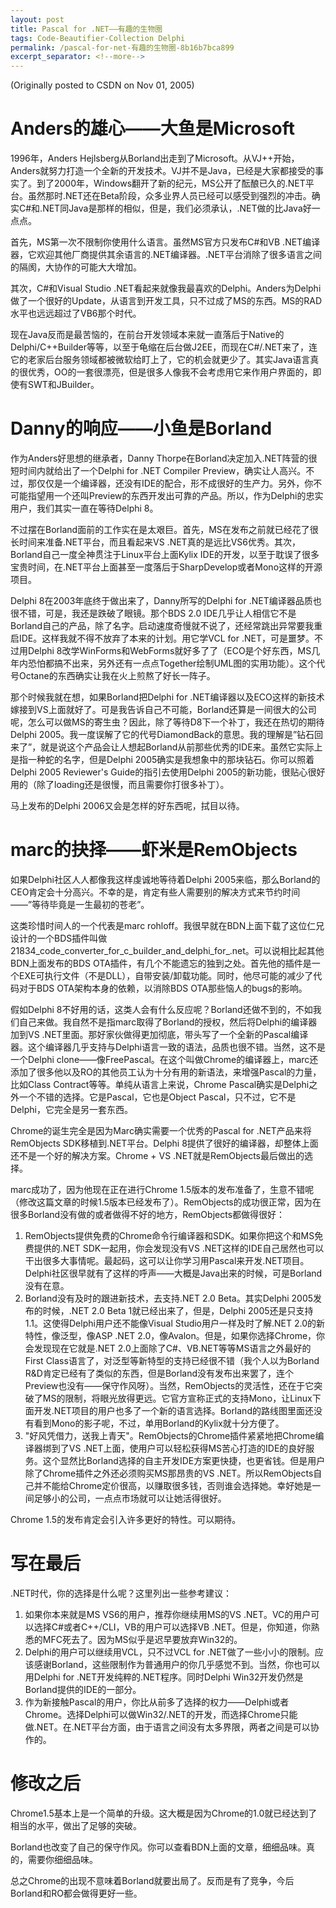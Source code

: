 ```yaml
---
layout: post
title: Pascal for .NET――有趣的生物圈
tags: Code-Beautifier-Collection Delphi
permalink: /pascal-for-net-有趣的生物圈-8b16b7bca899
excerpt_separator: <!--more-->
---
```

(Originally posted to CSDN on Nov 01, 2005)

# Anders的雄心――大鱼是Microsoft

1996年，Anders Hejlsberg从Borland出走到了Microsoft。从VJ++开始，Anders就努力打造一个全新的开发技术。VJ并不是Java，已经是大家都接受的事实了。到了2000年，Windows翻开了新的纪元，MS公开了酝酿已久的.NET平台。虽然那时.NET还在Beta阶段，众多业界人员已经可以感受到强烈的冲击。确实C#和.NET同Java是那样的相似，但是，我们必须承认，.NET做的比Java好一点点。

首先，MS第一次不限制你使用什么语言。虽然MS官方只发布C#和VB .NET编译器，它欢迎其他厂商提供其余语言的.NET编译器。.NET平台消除了很多语言之间的隔阂，大协作的可能大大增加。

其次，C#和Visual Studio .NET看起来就像我最喜欢的Delphi。Anders为Delphi做了一个很好的Update，从语言到开发工具，只不过成了MS的东西。MS的RAD水平也远远超过了VB6那个时代。

现在Java反而是最苦恼的，在前台开发领域本来就一直落后于Native的Delphi/C++Builder等等，以至于龟缩在后台做J2EE，而现在C#/.NET来了，连它的老家后台服务领域都被微软给盯上了，它的机会就更少了。其实Java语言真的很优秀，OO的一套很漂亮，但是很多人像我不会考虑用它来作用户界面的，即使有SWT和JBuilder。

# Danny的响应――小鱼是Borland

作为Anders好思想的继承者，Danny Thorpe在Borland决定加入.NET阵营的很短时间内就给出了一个Delphi for .NET Compiler Preview，确实让人高兴。不过，那仅仅是一个编译器，还没有IDE的配合，形不成很好的生产力。另外，你不可能指望用一个还叫Preview的东西开发出可靠的产品。所以，作为Delphi的忠实用户，我们其实一直在等待Delphi 8。

不过摆在Borland面前的工作实在是太艰巨。首先，MS在发布之前就已经花了很长时间来准备.NET平台，而且看起来VS .NET真的是远比VS6优秀。其次，Borland自己一度全神贯注于Linux平台上面Kylix IDE的开发，以至于耽误了很多宝贵时间，在.NET平台上面甚至一度落后于SharpDevelop或者Mono这样的开源项目。

Delphi 8在2003年底终于做出来了，Danny所写的Delphi for .NET编译器品质也很不错，可是，我还是跌破了眼镜。那个BDS 2.0 IDE几乎让人相信它不是Borland自己的产品，除了名字。启动速度奇慢就不说了，还经常跳出异常要我重启IDE。这样我就不得不放弃了本来的计划。用它学VCL for .NET，可是噩梦。不过用Delphi 8改学WinForms和WebForms就好多了了（ECO是个好东西，MS几年内恐怕都搞不出来，另外还有一点点Together绘制UML图的实用功能）。这个代号Octane的东西确实让我在火上煎熬了好长一阵子。

那个时候我就在想，如果Borland把Delphi for .NET编译器以及ECO这样的新技术嫁接到VS上面就好了。可是我告诉自己不可能，Borland还算是一间很大的公司呢，怎么可以做MS的寄生虫？因此，除了等待D8下一个补丁，我还在热切的期待Delphi 2005。我一度误解了它的代号DiamondBack的意思。我的理解是”钻石回来了”，就是说这个产品会让人想起Borland从前那些优秀的IDE来。虽然它实际上是指一种蛇的名字，但是Delphi 2005确实是我想象中的那块钻石。你可以照着Delphi 2005 Reviewer's Guide的指引去使用Delphi 2005的新功能，很贴心很好用的（除了loading还是很慢，而且需要你打很多补丁）。

马上发布的Delphi 2006又会是怎样的好东西呢，拭目以待。

# marc的抉择――虾米是RemObjects

如果Delphi社区人人都像我这样虔诚地等待着Delphi 2005来临，那么Borland的CEO肯定会十分高兴。不幸的是，肯定有些人需要别的解决方式来节约时间――”等待毕竟是一生最初的苍老”。

这类珍惜时间人的一个代表是marc rohloff。我很早就在BDN上面下载了这位仁兄设计的一个BDS插件叫做21834_code_converter_for_c_builder_and_delphi_for_.net。可以说相比起其他BDN上面发布的BDS OTA插件，有几个不能遗忘的独到之处。首先他的插件是一个EXE可执行文件（不是DLL），自带安装/卸载功能。同时，他尽可能的减少了代码对于BDS OTA架构本身的依赖，以消除BDS OTA那些恼人的bugs的影响。

假如Delphi 8不好用的话，这类人会有什么反应呢？Borland还做不到的，不如我们自己来做。我自然不是指marc取得了Borland的授权，然后将Delphi的编译器加到VS .NET里面。那好家伙做得更加彻底，带头写了一个全新的Pascal编译器。这个编译器几乎支持与Delphi语言一致的语法，品质也很不错。当然，这不是一个Delphi clone――像FreePascal。在这个叫做Chrome的编译器上，marc还添加了很多他以及RO的其他员工认为十分有用的新语法，来增强Pascal的力量，比如Class Contract等等。单纯从语言上来说，Chrome Pascal确实是Delphi之外一个不错的选择。它是Pascal，它也是Object Pascal，只不过，它不是Delphi，它完全是另一套东西。

Chrome的诞生完全是因为Marc确实需要一个优秀的Pascal for .NET产品来将RemObjects SDK移植到.NET平台。Delphi 8提供了很好的编译器，却整体上面还不是一个好的解决方案。Chrome + VS .NET就是RemObjects最后做出的选择。

marc成功了，因为他现在正在进行Chrome 1.5版本的发布准备了，生意不错呢（修改这篇文章的时候1.5版本已经发布了）。RemObjects的成功很正常，因为在很多Borland没有做的或者做得不好的地方，RemObjects都做得很好：

1. RemObjects提供免费的Chrome命令行编译器和SDK。如果你把这个和MS免费提供的.NET SDK一起用，你会发现没有VS .NET这样的IDE自己居然也可以干出很多大事情呢。最起码，这可以让你学习用Pascal来开发.NET项目。Delphi社区很早就有了这样的呼声――大概是Java出来的时候，可是Borland没有在意。
1. Borland没有及时的跟进新技术，去支持.NET 2.0 Beta。其实Delphi 2005发布的时候，.NET 2.0 Beta 1就已经出来了，但是，Delphi 2005还是只支持1.1。这使得Delphi用户还不能像Visual Studio用户一样及时了解.NET 2.0的新特性，像泛型，像ASP .NET 2.0，像Avalon。但是，如果你选择Chrome，你会发现现在它就是.NET 2.0上面除了C#、VB.NET等等MS语言之外最好的First Class语言了，对泛型等新特型的支持已经很不错（我个人以为Borland R&D肯定已经有了类似的东西，但是Borland没有发布出来罢了，连个Preview也没有――保守作风呀）。当然，RemObjects的灵活性，还在于它突破了MS的限制，将眼光放得更远。它官方宣称正式的支持Mono，让Linux下面开发.NET项目的用户也多了一个新的语言选择。Borland的路线图里面还没有看到Mono的影子呢，不过，单用Borland的Kylix就十分方便了。
1. "好风凭借力，送我上青天"。RemObjects的Chrome插件紧紧地把Chrome编译器绑到了VS .NET上面，使用户可以轻松获得MS苦心打造的IDE的良好服务。这个显然比Borland选择的自主开发IDE方案更快捷，也更省钱。但是用户除了Chrome插件之外还必须购买MS那昂贵的VS .NET。所以RemObjects自己并不能给Chrome定价很高，以赚取很多钱，否则谁会选择她。幸好她是一间足够小的公司，一点点市场就可以让她活得很好。

Chrome 1.5的发布肯定会引入许多更好的特性。可以期待。

# 写在最后

.NET时代，你的选择是什么呢？这里列出一些参考建议：

1. 如果你本来就是MS VS6的用户，推荐你继续用MS的VS .NET。VC的用户可以选择C#或者C++/CLI，VB的用户可以选择VB .NET。但是，你知道，你熟悉的MFC死去了。因为MS似乎是迟早要放弃Win32的。
1. Delphi的用户可以继续用VCL，只不过VCL for .NET做了一些小小的限制。应该感谢Borland，这些限制作为普通用户的你几乎感觉不到。当然，你也可以用Delphi for .NET开发纯粹的.NET程序。同时Delphi Win32开发仍然是Borland提供的IDE的一部分。
1. 作为新接触Pascal的用户，你比从前多了选择的权力――Delphi或者Chrome。选择Delphi可以做Win32/.NET的开发，而选择Chrome只能做.NET。在.NET平台方面，由于语言之间没有太多界限，两者之间是可以协作的。

# 修改之后

Chrome1.5基本上是一个简单的升级。这大概是因为Chrome的1.0就已经达到了相当的水平，做出了足够的突破。

Borland也改变了自己的保守作风。你可以查看BDN上面的文章，细细品味。真的，需要你细细品味。

总之Chrome的出现不意味着Borland就要出局了。反而是有了竞争，今后Borland和RO都会做得更好一些。
